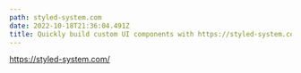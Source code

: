 ```yaml
---
path: styled-system.com
date: 2022-10-18T21:36:04.491Z
title: Quickly build custom UI components with https://styled-system.com/
---
```

https://styled-system.com/
